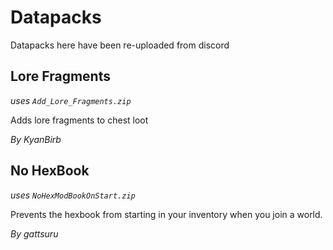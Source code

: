 # Datapacks

Datapacks here have been re-uploaded from discord

## Lore Fragments

_uses `Add_Lore_Fragments.zip`_

Adds lore fragments to chest loot

_By KyanBirb_

## No HexBook

_uses `NoHexModBookOnStart.zip`_

Prevents the hexbook from starting in your inventory when you join a world.

_By gattsuru_


